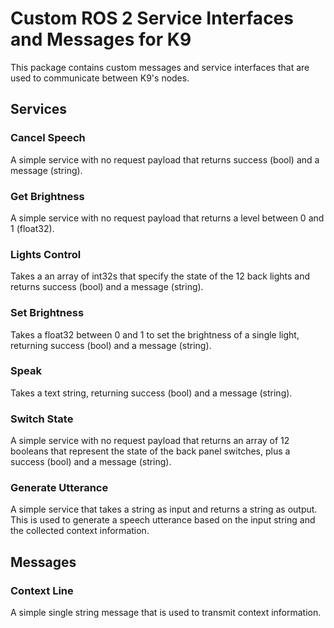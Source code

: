 # Custom ROS 2 Service Interfaces and Messages for K9
This package contains custom messages and service interfaces that are used to communicate between K9's nodes.

## Services

### Cancel Speech
A simple service with no request payload that returns success (bool) and a message (string).

### Get Brightness
A simple service with no request payload that returns a level between 0 and 1 (float32).

### Lights Control
Takes a an array of int32s that specify the state of the 12 back lights and returns success (bool) and a message (string).

### Set Brightness
Takes a float32 between 0 and 1 to set the brightness of a single light, returning success (bool) and a message (string).

### Speak
Takes a text string, returning success (bool) and a message (string).

### Switch State
A simple service with no request payload that returns an array of 12 booleans that represent the state of the back panel switches, plus a success (bool) and a message (string).

### Generate Utterance
A simple service that takes a string as input and returns a string as output.  This is used to generate a speech utterance based on the input string and the
collected context information.

## Messages

### Context Line
A simple single string message that is used to transmit context information.
